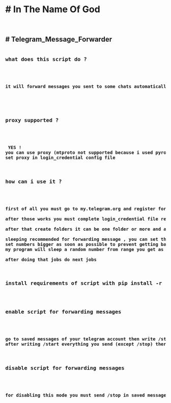 <h1># In The Name Of God</h1><br>
<h2># Telegram_Message_Forwarder</h2>

<pre>
<h3>what does this script do ?</h3>

<h4>it will forward messages you sent to some chats automatically .</h4>


<h3>proxy supported ? </h3>
<h4>
 YES !
you can use proxy (mtproto not supported because i used pyrogram ! )
set proxy in login_credential config file
</h4>
<h3>how can i use it ?</h3>
<h4>
first of all you must go to <b>my.telegram.org</b> and register for getting <b>api_id</b> and <b>api_hash</b>

after those works you must complete <b>login_credential</b> file requirements such as api_id,api_hash,phone_number and stuff like that ....

after that create folders it can be one folder or more and add chats you wanna forward message to them automatically to those folders and add them to folder_name in login_credential config file ...

sleeping recommended for forwarding message , you can set that in randint_range in login_credential config file ...
set numbers bigger as soon as possible to prevent getting banned ....
my program will sleep a random number from range you get as input to my program ...

after doing that jobs do next jobs 
</h4>
<h3>install requirements of script with <b>pip install -r requirements.txt</b> </h3>

<h3>enable script for forwarding messages</h3>
<h4>
go to saved messages of your telegram account then write /start for enable forwarding messages to chats that you added to folders you write in login_credential config file ...
after writing /start everything you send (except /stop) there will forward to chats ...
</h4>
<h3>disable script for forwarding messages </h3>
<h4>
for disabling this mode you must send /stop in saved message and done [+]
</h4>
</h4>
</pre>